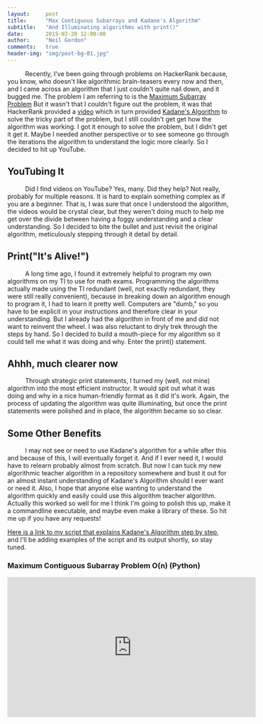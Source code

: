 ```yaml
---
layout:     post
title:      "Max Contiguous Subarrays and Kadane's Algorithm"
subtitle:   "And Illuminating algorithms with print()"
date:       2015-02-20 12:00:00
author:     "Neil Gordon"
comments:   true
header-img: "img/post-bg-01.jpg"
---
```


<p> Recently, I've been going through problems on HackerRank because, you know, who doesn't like algorithmic brain-teasers every now and then, and I came across an algorithm that I just couldn't quite nail down, and it bugged me.  The problem I am referring to is the <a href='https://www.hackerrank.com/challenges/maxsubarray'> Maximum Subarray Problem</a> But it wasn't that I couldn't figure out the problem, it was that HackerRank provided a <a href="#hackerrank-kadane-video">video</a> which in turn provided <a href='http://en.wikipedia.org/wiki/Maximum_subarray_problem'>Kadane's Algorithm</a> to solve the tricky part of the problem, but I still couldn't get get how the algorithm was working. I got it enough to solve the problem, but I didn't get it get it.  Maybe I needed another perspective or to see someone go through the iterations the algorithm to understand the logic more clearly.  So I decided to hit up YouTube. </p>

<h2 class="section-heading">YouTubing It</h2>

<p>Did I find videos on YouTube? Yes, many. Did they help? Not really, probably for multiple reasons.  It is hard to explain something complex as if you are a beginner. That is, I was sure that once I understood the algorithm, the videos would be crystal clear, but they weren't doing much to help me get over the divide between having a foggy understanding and a clear understanding.  So I decided to bite the bullet and just revisit the original algorithm, meticulously stepping through it detail by detail.</p>

<h2 class="section-heading">Print("It's Alive!")</h2>

<p>A long time ago, I found it extremely helpful to program my own algorithms on my TI to use for math exams. Programming the algorithms actually made using the TI redundant (well, not exactly redundant, they were still really convenient), because in breaking down an algorithm enough to program it, I had to learn it pretty well.  Computers are "dumb," so you have to be explicit in your instructions and therefore clear in your understanding.  But I already had the algorithm in front of me and did not want to reinvent the wheel. I was also reluctant to dryly trek through the steps by hand. So I decided to build a mouth-piece for my algorithm so it could tell me what it was doing and why.  Enter the print() statement. </p>

<h2 class="section-heading">Ahhh, much clearer now</h2>

<p>Through strategic print statements, I turned my (well, not mine) algorithm into the most efficient instructor.  
It would spit out what it was doing and why in a nice human-friendly format as it did it's work.  Again, the process of updating the algorithm was quite illuminating, but once the print statements were polished and in place, the algorithm became so so clear.   </p>

<h2 class="section-heading">Some Other Benefits</h2>

<p>I may not see or need to use Kadane's algorithm for a while after this and because of this, I will eventually forget it.  And if I ever need it, I would have to relearn probably almost from scratch.  But now I can tuck my new algorithmic teacher algorithm in a repository somewhere and bust it out for an almost instant understanding of Kadane's Algorithm should I ever want or need it.  Also, I hope that anyone else wanting to understand the algorithm quickly and easily could use this algorithm teacher algorithm.  Actually this worked so well for me I think I'm going to polish this up, make it a commandline executable, and maybe even make a library of these.  So hit me up if you have any requests! </p>

<div><a href='https://github.com/Neil-G/Algorithms-and-Problems/blob/master/HackerRank/Max_Subarray'>Here is a link to my script that explains Kadane's Algorithm step by step</a>, and I'll be adding examples of the script and its output shortly, so stay tuned.</div>

<h3 id="hackerrank-kadane-video">Maximum Contiguous Subarray Problem O(n) (Python)</h3>
<iframe width="560" height="315" src="https://www.youtube.com/embed/EK71U-vTOt4" frameborder="0" allowfullscreen></iframe>


<style type="text/css">
p {text-indent: 40px;}
</style>






